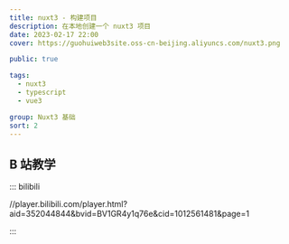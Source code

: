 ```yaml
---
title: nuxt3 - 构建项目
description: 在本地创建一个 nuxt3 项目
date: 2023-02-17 22:00
cover: https://guohuiweb3site.oss-cn-beijing.aliyuncs.com/nuxt3.png

public: true

tags:
  - nuxt3
  - typescript
  - vue3

group: Nuxt3 基础
sort: 2
---
```


## B 站教学

::: bilibili

//player.bilibili.com/player.html?aid=352044844&bvid=BV1GR4y1q76e&cid=1012561481&page=1

:::
